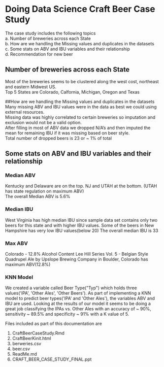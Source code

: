 # Doing Data Science Craft Beer Case Study  

The case study includes the following topics   
  a. Number of breweries across each State  
  b. How are we handling the Missing values and duplicates in the datasets  
  c. Some stats on ABV and IBU variables and their relationship  
  d. Recommendation for new beer  

## Number of breweries across each State  
Most of the breweries seems to be clustered along the west cost, northeast and eastern Midwest US.  
Top 5 States are Colorado, Calfornia, Michigan, Oregon and Texas  

##How are we handling the Missing values and duplicates in the datasets  
Many missing ABV and IBU values were in the data as best we could using external resources.  
Missing data was highly correlated to certain breweries so imputation and exclusion would not be a valid option.  
After filling in most of  ABV data we dropped N/A’s and then imputed the mean for remaining IBU if it was missing based on beer style.  
Total number of dropped beers is 23 or ~ 1% of total  

## Some stats on ABV and IBU variables and their relationship  
### Median ABV  
Kentucky and Delaware are on the top. NJ and UTAH at the bottom. (UTAH has state regulation on maximum ABV)  
The overall Median ABV is 5.6%  

### Median IBU  
West Virginia has high median IBU since sample data set contains only two beers for this state and with higher IBU values.
Some of the beers in New Hampshire has very low IBU values(below 20)
The overall median IBU is 33

### Max ABV  
Colorado - 12.8% Alcohol Content
Lee Hill Series Vol. 5 - Belgian Style Quadrupel Ale by Upslope Brewing Company in Boulder, Colorado has maximum ABV(12.8%)



### KNN Model  
We created a variable called Beer Type("Typ") which holds three values('IPA', 'Other Ales', 'Other Beers').
As part of implementing a KNN model to predict beer types('IPA' and 'Other Ales'), the variables ABV and IBU are used.
Looking at the results of our model it seems to be doing a great job classifying the IPAs vs. Other Ales with an accuracy of ~ 90%, sensitivity ~ 89.5% and specificity ~ 91% with a K value of 5. 

Files included as part of this documentation are  

1. CraftBeerCaseStudy.Rmd  
2. CraftBeerKinit.html  
3. berweries.csv  
4. beer.csv  
5. ReadMe.md  
6. CRAFT_BEER_CASE_STUDY_FINAL.ppt  
